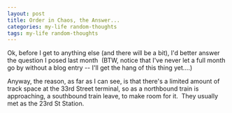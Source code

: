 ```yaml
---
layout: post
title: Order in Chaos, the Answer...
categories: my-life random-thoughts
tags: my-life random-thoughts
---
```

<P>Ok, before I get to anything else (and there will be a bit), I'd better answer the question I posed last month&nbsp; (BTW, notice that I've never let a full month go by without a blog entry -- I'll get the hang of this thing yet....)</P>
<P>Anyway, the reason, as far as I can see, is that there's a limited amount of track space at the 33rd Street terminal, so as a northbound train is approaching, a southbound train leave, to make room for it.&nbsp; They usually met as the 23rd St Station.</P>